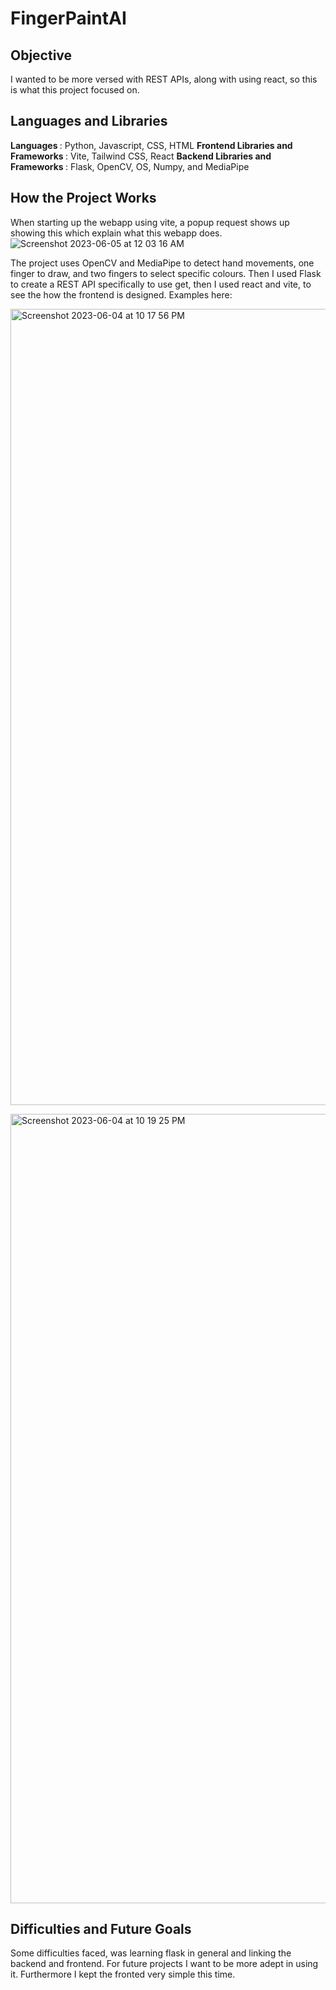 # FingerPaintAI

<h2> Objective </h2>
I wanted to be more versed with REST APIs, along with using react, so this is what this project focused on.

<h2> Languages and Libraries </h2>

<strong> Languages </strong> : Python, Javascript, CSS, HTML
<strong> Frontend Libraries and Frameworks </strong> : Vite, Tailwind CSS, React
<strong> Backend Libraries and Frameworks </strong>: Flask, OpenCV, OS, Numpy, and MediaPipe

<h2> How the Project Works </h2>

When starting up the webapp using vite, a popup request shows up showing this which explain what this webapp does. <br>
![Screenshot 2023-06-05 at 12 03 16 AM](https://github.com/ethanwongca/FingerPrintAI/assets/87055387/d20641f6-a225-43b3-a92c-bce21fcc98a9) <br>

The project uses OpenCV and MediaPipe to detect hand movements, one finger to draw, and two fingers to select specific colours. Then I used Flask to create a REST API specifically to use get, then I used react and vite, to see the how the frontend is designed. 
Examples here: <br>

<img width="1274" alt="Screenshot 2023-06-04 at 10 17 56 PM" src="https://github.com/ethanwongca/FingerPrintAI/assets/87055387/45c4fc6f-2dd1-4ff1-8f18-635454297c37"> <br>

<img width="1263" alt="Screenshot 2023-06-04 at 10 19 25 PM" src="https://github.com/ethanwongca/FingerPrintAI/assets/87055387/84003edc-9e2e-48a4-b076-6973c5e78dbd"> <br>

<h2> Difficulties and Future Goals </h2>
Some difficulties faced, was learning flask in general and linking the backend and frontend. For future projects I want to be more adept in using it. Furthermore I kept the fronted very simple this time. 
